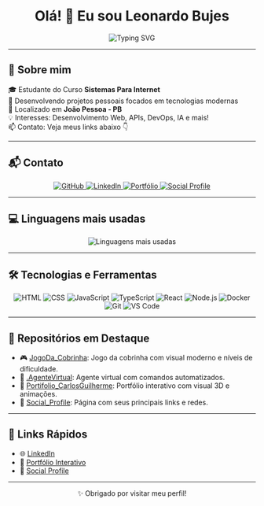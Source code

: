 <h1 align="center">Olá! 👋 Eu sou Leonardo Bujes</h1>

<p align="center">
  <img src="https://readme-typing-svg.herokuapp.com?font=Fira+Code&size=24&pause=1000&center=true&vCenter=true&width=435&lines=Desenvolvedor+Fullstack;Apaixonado+por+tecnologia;Sempre+aprendendo+novas+skills" alt="Typing SVG" />
</p>

---

## 🚀 Sobre mim

🎓 Estudante do Curso **Sistemas Para Internet**  
💼 Desenvolvendo projetos pessoais focados em tecnologias modernas  
📍 Localizado em **João Pessoa - PB**  
💡 Interesses: Desenvolvimento Web, APIs, DevOps, IA e mais!  
📫 Contato: Veja meus links abaixo 👇

---

## 📬 Contato

<div align="center">
  <a href="[https://github.com/leonardobujes]" target="_blank">
    <img src="https://img.shields.io/badge/GitHub-181717?style=for-the-badge&logo=github&logoColor=white" alt="GitHub" />
  </a>
  <a href="www.linkedin.com/in/leonardo-bujes-903343a6" target="_blank">
    <img src="https://img.shields.io/badge/LinkedIn-0A66C2?style=for-the-badge&logo=linkedin&logoColor=white" alt="LinkedIn" />
  </a>
  <a href="https://leonardobujes.github.io/portfolio_leonardo_bujes/" target="_blank">
    <img src="https://img.shields.io/badge/Portf%C3%B3lio-FF5722?style=for-the-badge&logo=firefox-browser&logoColor=white" alt="Portfólio" />
  </a>
  <a href="#" target="_blank">
    <img src="https://img.shields.io/badge/Social_Profile-6A1B9A?style=for-the-badge&logo=internet-explorer&logoColor=white" alt="Social Profile" />
  </a>
</div>

---

## 💻 Linguagens mais usadas

<p align="center">
  <img src="https://github-readme-stats-git-masterrstaa-rickstaa.vercel.app/api/top-langs/?username=leonardobujes&layout=compact&langs_count=8&theme=github_dark" alt="Linguagens mais usadas" />
</p>

---

## 🛠️ Tecnologias e Ferramentas

<p align="center">
  <img src="https://img.shields.io/badge/HTML5-E34F26?style=flat-square&logo=html5&logoColor=white" alt="HTML" />
  <img src="https://img.shields.io/badge/CSS3-1572B6?style=flat-square&logo=css3&logoColor=white" alt="CSS" />
  <img src="https://img.shields.io/badge/JavaScript-F7DF1E?style=flat-square&logo=javascript&logoColor=black" alt="JavaScript" />
  <img src="https://img.shields.io/badge/TypeScript-3178C6?style=flat-square&logo=typescript&logoColor=white" alt="TypeScript" />
  <img src="https://img.shields.io/badge/React-61DAFB?style=flat-square&logo=react&logoColor=black" alt="React" />
  <img src="https://img.shields.io/badge/Node.js-339933?style=flat-square&logo=node.js&logoColor=white" alt="Node.js" />
  <img src="https://img.shields.io/badge/Docker-2496ED?style=flat-square&logo=docker&logoColor=white" alt="Docker" />
  <img src="https://img.shields.io/badge/Git-F05032?style=flat-square&logo=git&logoColor=white" alt="Git" />
  <img src="https://img.shields.io/badge/VS_Code-007ACC?style=flat-square&logo=visual-studio-code&logoColor=white" alt="VS Code" />
</p>

---

## 📂 Repositórios em Destaque

- 🎮 [JogoDa_Cobrinha](https://github.com/GuilhermeSaldanha02/JogoDa_Cobrinha): Jogo da cobrinha com visual moderno e níveis de dificuldade.  
- 🤖 [.AgenteVirtual](https://github.com/GuilhermeSaldanha02/.AgenteVirtual): Agente virtual com comandos automatizados.  
- 🧠 [Portifolio_CarlosGuilherme](https://github.com/GuilhermeSaldanha02/Portifolio_CarlosGuilherme): Portfólio interativo com visual 3D e animações.  
- 🔗 [Social_Profile](https://github.com/GuilhermeSaldanha02/Social_Profile): Página com seus principais links e redes.

---

## 🔗 Links Rápidos

- 🌐 [LinkedIn](https://www.linkedin.com/in/guilherme-saldanha-418a2a1a1/)
- 💼 [Portfólio Interativo](https://guilhermesaldanha02.github.io/Portifolio_CarlosGuilherme/)
- 🧭 [Social Profile](https://guilhermesaldanha02.github.io/Social_Profile/)

---

<p align="center">
  ✨ Obrigado por visitar meu perfil!
</p>
